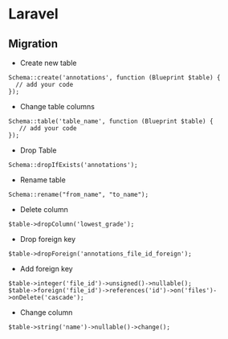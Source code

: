# Laravel

## Migration

- Create new table
```
Schema::create('annotations', function (Blueprint $table) {
  // add your code
});
```

- Change table columns
```
Schema::table('table_name', function (Blueprint $table) {
   // add your code
});
```

- Drop Table
```
Schema::dropIfExists('annotations');
```

- Rename table
```
Schema::rename("from_name", "to_name");
```

- Delete column
```
$table->dropColumn('lowest_grade');
```

- Drop foreign key
```
$table->dropForeign('annotations_file_id_foreign');
```

- Add foreign key
```
$table->integer('file_id')->unsigned()->nullable();
$table->foreign('file_id')->references('id')->on('files')->onDelete('cascade');
```

- Change column
```
$table->string('name')->nullable()->change();
```
